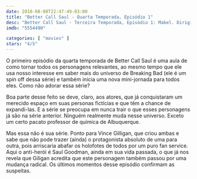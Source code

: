 ```yaml
---
date: 2018-08-08T22:47:49-03:00
title: "Better Call Saul - Quarta Temporada, Episódio 1"
desc: "Better Call Saul - Terceira Temporada, Episódio 1: Mabel. Dirigido por Vince Gilligan. Escrito por Vince Gilligan, Peter Gould. Com Bob Odenkirk (Jimmy McGill), Jonathan Banks (Mike Ehrmantraut), Rhea Seehorn (Kim Wexler), Patrick Fabian (Howard Hamlin), Michael Mando (Nacho Varga), Michael McKean (Chuck McGill), Cara Pifko (Paige Novick), Brendan Fehr (Captain Bauer), Joe DeRosa (Veterinarian)."
imdb: "5554490"

categories: [ "movies" ]
stars: "4/5"
---
```

O primeiro episódio da quarta temporada de Better Call Saul é uma aula de como tornar todos os personagens relevantes, ao mesmo tempo que ele usa nosso interesse em saber mais do universo de Breaking Bad (ele é um spin off dessa série) e também inicia uma nova mini-jornada para todos eles. Como não adorar essa série?

Boa parte desse feito se deve, claro, aos atores, que já conquistaram um merecido espaço em suas personas fictícias e que têm a chance de expandi-las. E a série se preocupa em nunca trair o que esses personagens já são na série anterior. Ninguém realmente muda nesse universo. Exceto um certo pacato professor de química de Albuquerque.

Mas essa não é sua série. Ponto para Vince Gilligan, que criou ambas e sabe que não pode trazer (ainda) o protagonista absoluto de uma para outra, pois arriscaria abafar os holofotes de todos por um puro fan service. Aqui o anti-herói é Saul Goodman, ainda em sua vida passada, o que já nos revela que Giligan acredita que este personagem também passou por uma mudança radical. Os últimos momentos desse episódio confirmam as suspeitas.
